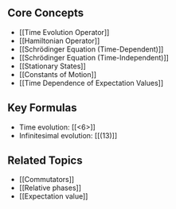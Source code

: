 ## Core Concepts
- [[Time Evolution Operator]]
- [[Hamiltonian Operator]]  
- [[Schrödinger Equation (Time-Dependent)]]
- [[Schrödinger Equation (Time-Independent)]]
- [[Stationary States]]
- [[Constants of Motion]]
- [[Time Dependence of Expectation Values]]
## Key Formulas
- Time evolution: [[<6>]]
- Infinitesimal evolution: [[(13)]]
## Related Topics
- [[Commutators]]
- [[Relative phases]]
- [[Expectation value]]